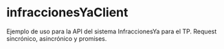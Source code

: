 # infraccionesYaClient
Ejemplo de uso para la API del sistema InfraccionesYa para el TP.
Request sincrónico, asincrónico y promises.
